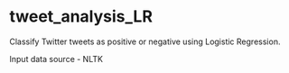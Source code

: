 # tweet_analysis_LR

Classify Twitter tweets as positive or negative using Logistic Regression.

Input data source - NLTK
